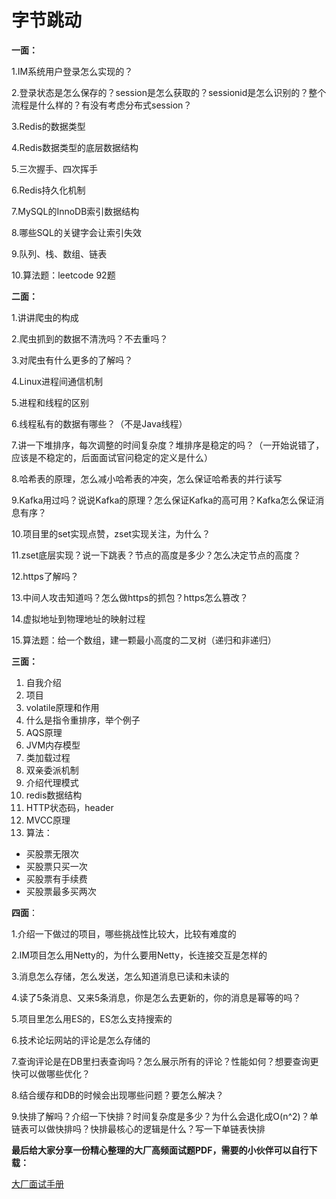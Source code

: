 # 字节跳动

**一面：** 

  1.IM系统用户登录怎么实现的？ 

  2.登录状态是怎么保存的？session是怎么获取的？sessionid是怎么识别的？整个流程是什么样的？有没有考虑分布式session？ 

  3.Redis的数据类型 

  4.Redis数据类型的底层数据结构 

  5.三次握手、四次挥手 

  6.Redis持久化机制 

  7.MySQL的InnoDB索引数据结构 

  8.哪些SQL的关键字会让索引失效 

  9.队列、栈、数组、链表 

  10.算法题：leetcode 92题 


 **二面：** 

1.讲讲爬虫的构成 

2.爬虫抓到的数据不清洗吗？不去重吗？ 

3.对爬虫有什么更多的了解吗？ 

4.Linux进程间通信机制 

5.进程和线程的区别 

6.线程私有的数据有哪些？（不是Java线程） 

7.讲一下堆排序，每次调整的时间复杂度？堆排序是稳定的吗？（一开始说错了，应该是不稳定的，后面面试官问稳定的定义是什么） 

8.哈希表的原理，怎么减小哈希表的冲突，怎么保证哈希表的并行读写 

9.Kafka用过吗？说说Kafka的原理？怎么保证Kafka的高可用？Kafka怎么保证消息有序？ 

10.项目里的set实现点赞，zset实现关注，为什么？ 

11.zset底层实现？说一下跳表？节点的高度是多少？怎么决定节点的高度？ 

12.https了解吗？ 

13.中间人攻击知道吗？怎么做https的抓包？https怎么篡改？ 

14.虚拟地址到物理地址的映射过程 

15.算法题：给一个数组，建一颗最小高度的二叉树（递归和非递归） 

 **三面：** 

1. 自我介绍 
2. 项目 
3. volatile原理和作用 
4. 什么是指令重排序，举个例子 
5. AQS原理 
6. JVM内存模型 
7. 类加载过程 
8. 双亲委派机制 
9. 介绍代理模式 
10. redis数据结构 
11. HTTP状态码，header 
12. MVCC原理 
13. 算法： 

  - 买股票无限次 
  - 买股票只买一次 
  - 买股票有手续费 
  - 买股票最多买两次

**四面**：

1.介绍一下做过的项目，哪些挑战性比较大，比较有难度的 

2.IM项目怎么用Netty的，为什么要用Netty，长连接交互是怎样的 

3.消息怎么存储，怎么发送，怎么知道消息已读和未读的 

4.读了5条消息、又来5条消息，你是怎么去更新的，你的消息是幂等的吗？ 

5.项目里怎么用ES的，ES怎么支持搜索的 

6.技术论坛网站的评论是怎么存储的 

7.查询评论是在DB里扫表查询吗？怎么展示所有的评论？性能如何？想要查询更快可以做哪些优化？ 

8.结合缓存和DB的时候会出现哪些问题？要怎么解决？ 

9.快排了解吗？介绍一下快排？时间复杂度是多少？为什么会退化成O(n^2)？单链表可以做快排吗？快排最核心的逻辑是什么？写一下单链表快排 



**最后给大家分享一份精心整理的大厂高频面试题PDF，需要的小伙伴可以自行下载：**

[大厂面试手册](http://mp.weixin.qq.com/s?__biz=Mzg2OTY1NzY0MQ==&mid=2247485445&idx=1&sn=1c6e224b9bb3da457f5ee03894493dbc&chksm=ce98f543f9ef7c55325e3bf336607a370935a6c78dbb68cf86e59f5d68f4c51d175365a189f8#rd)